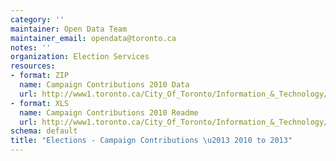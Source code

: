 ```yaml
---
category: ''
maintainer: Open Data Team
maintainer_email: opendata@toronto.ca
notes: ''
organization: Election Services
resources:
- format: ZIP
  name: Campaign Contributions 2010 Data
  url: http://www1.toronto.ca/City_Of_Toronto/Information_&_Technology/Open_Data/Data_Sets/Assets/Files/elections2010Contributions.zip
- format: XLS
  name: Campaign Contributions 2010 Readme
  url: http://www1.toronto.ca/City_Of_Toronto/Information_&_Technology/Open_Data/Data_Sets/Assets/Files/campaignContributions2010Readme.xls
schema: default
title: "Elections - Campaign Contributions \u2013 2010 to 2013"
---
```

